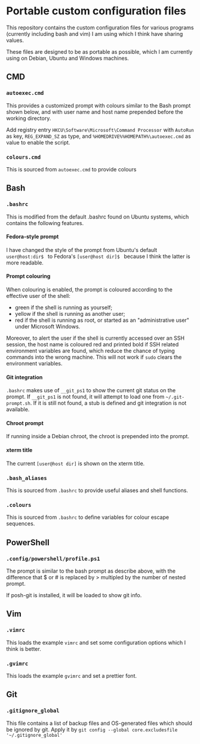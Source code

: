 # Portable custom configuration files

This repository contains the custom configuration files for various programs
(currently including bash and vim) I am using which I think have sharing values.

These files are designed to be as portable as possible, which I am currently
using on Debian, Ubuntu and Windows machines.

## CMD
### `autoexec.cmd`
This provides a customized prompt with colours similar to the Bash prompt shown
below, and with user name and host name prepended before the working directory.

Add registry entry `HKCU\Software\Microsoft\Command Processor` with `AutoRun` as
key, `REG_EXPAND_SZ` as type, and `%HOMEDRIVE%%HOMEPATH%\autoexec.cmd` as value
to enable the script.

### `colours.cmd`
This is sourced from `autoexec.cmd` to provide colours

## Bash
### `.bashrc`
This is modified from the default .bashrc found on Ubuntu systems, which
contains the following features.

#### Fedora-style prompt
I have changed the style of the prompt from Ubuntu's default `user@host:dir$ ` to
Fedora's `[user@host dir]$ ` because I think the latter is more readable.

#### Prompt colouring
When colouring is enabled, the prompt is coloured according to the effective
user of the shell:
* green if the shell is running as yourself;
* yellow if the shell is running as another user;
* red if the shell is running as root, or started as an "administrative user"
  under Microsoft Windows.

Moreover, to alert the user if the shell is currently accessed over an SSH
session, the host name is coloured red and printed bold if SSH related
environment variables are found, which reduce the chance of typing commands into
the wrong machine. This will not work if `sudo` clears the environment variables.

#### Git integration
`.bashrc` makes use of `__git_ps1` to show the current git status on the prompt.
If `__git_ps1` is not found, it will attempt to load one from
`~/.git-prompt.sh`. If it is still not found, a stub is defined and git
integration is not available.

#### Chroot prompt
If running inside a Debian chroot, the chroot is prepended into the prompt.

#### xterm title
The current `[user@host dir]` is shown on the xterm title.

### `.bash_aliases`
This is sourced from `.bashrc` to provide useful aliases and shell functions.

### `.colours`
This is sourced from `.bashrc` to define variables for colour escape sequences.

## PowerShell
### `.config/powershell/profile.ps1`
The prompt is similar to the bash prompt as describe above, with the difference
that $ or # is replaced by > multipled by the number of nested prompt.

If posh-git is installed, it will be loaded to show git info.

## Vim

### `.vimrc`
This loads the example `vimrc` and set some configuration options which I think is
better.

### `.gvimrc`
This loads the example `gvimrc` and set a prettier font.

## Git
### `.gitignore_global`
This file contains a list of backup files and OS-generated files which should be
ignored by git. Apply it by `git config --global core.excludesfile
'~/.gitignore_global'`
